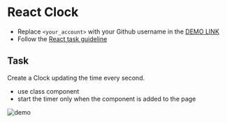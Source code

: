 # React Clock
- Replace `<your_account>` with your Github username in the
 [DEMO LINK](https://AnastasiiaBortnichuk.github.io/react_clock/)
- Follow the [React task guideline](https://github.com/mate-academy/react_task-guideline#react-tasks-guideline)

## Task
Create a Clock updating the time every second.
- use class component
- start the timer only when the component is added to the page

![demo](./screenshot.png)
